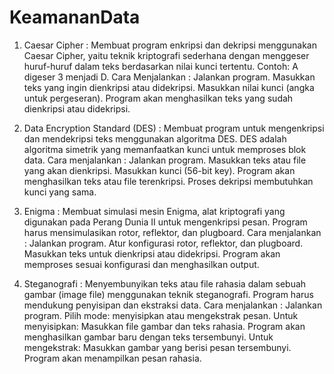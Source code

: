 # KeamananData
1. Caesar Cipher : Membuat program enkripsi dan dekripsi menggunakan Caesar Cipher, yaitu teknik kriptografi sederhana dengan menggeser huruf-huruf dalam teks berdasarkan nilai kunci tertentu. Contoh: A digeser 3 menjadi D.
Cara Menjalankan :
Jalankan program.
Masukkan teks yang ingin dienkripsi atau didekripsi.
Masukkan nilai kunci (angka untuk pergeseran).
Program akan menghasilkan teks yang sudah dienkripsi atau didekripsi.

2. Data Encryption Standard (DES) : Membuat program untuk mengenkripsi dan mendekripsi teks menggunakan algoritma DES. DES adalah algoritma simetrik yang memanfaatkan kunci untuk memproses blok data.
Cara menjalankan :
Jalankan program.
Masukkan teks atau file yang akan dienkripsi.
Masukkan kunci (56-bit key).
Program akan menghasilkan teks atau file terenkripsi. Proses dekripsi membutuhkan kunci yang sama.

3. Enigma : Membuat simulasi mesin Enigma, alat kriptografi yang digunakan pada Perang Dunia II untuk mengenkripsi pesan. Program harus mensimulasikan rotor, reflektor, dan plugboard.
Cara menjalankan :
Jalankan program.
Atur konfigurasi rotor, reflektor, dan plugboard.
Masukkan teks untuk dienkripsi atau didekripsi.
Program akan memproses sesuai konfigurasi dan menghasilkan output.

4. Steganografi : Menyembunyikan teks atau file rahasia dalam sebuah gambar (image file) menggunakan teknik steganografi. Program harus mendukung penyisipan dan ekstraksi data.
Cara menjalankan :
Jalankan program.
Pilih mode: menyisipkan atau mengekstrak pesan.
Untuk menyisipkan:
Masukkan file gambar dan teks rahasia.
Program akan menghasilkan gambar baru dengan teks tersembunyi.
Untuk mengekstrak:
Masukkan gambar yang berisi pesan tersembunyi.
Program akan menampilkan pesan rahasia.

